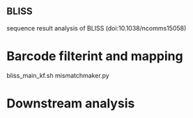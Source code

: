 ## BLISS
sequence result analysis of BLISS (doi:10.1038/ncomms15058)

# Barcode filterint and mapping

bliss_main_kf.sh
mismatchmaker.py

# Downstream analysis

